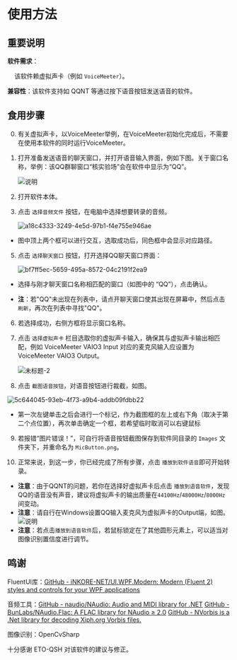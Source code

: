 # 使用方法

## 重要说明

**软件需求**：

    该软件赖虚拟声卡（例如 `VoiceMeeter`）。

**兼容性**：该软件支持如 QQNT 等通过按下语音按钮发送语音的软件。

## 食用步骤

0. 有关虚拟声卡，以VoiceMeeter举例，在VoiceMeeter初始化完成后，不需要在使用本软件的同时运行VoiceMeeter。

1. 打开准备发送语音的聊天窗口，并打开语音输入界面，例如下图。关于窗口名称，举例：该QQ群聊窗口“核实验场”会在软件中显示为“QQ”。

   ![说明](https://github.com/user-attachments/assets/6bf3b043-83d6-46e1-8680-268ee03fd013)
  
3. 打开软件本体。
  
4. 点击 `选择音频文件` 按钮，在电脑中选择想要转录的音频。
  
   ![a18c4333-3249-4e5d-97b1-f4e755e946ae](https://github.com/user-attachments/assets/7abb1533-430b-471a-99d1-c1778f589456)

  * 图中顶上两个框可以进行交互，选取成功后，同色框中会显示对应路径。
5. 点击 `选择聊天窗口` 按钮，打开选择QQ聊天窗口界面：

   ![bf7ff5ec-5659-495a-8572-04c2191f2ea9](https://github.com/user-attachments/assets/d0dc655d-e2bc-4635-9e82-8126c5164f7d)

  * 选择与刚才聊天窗口名称相匹配的窗口（如图中的 “QQ”），点击确认。

  * **注**：若"QQ"未出现在列表中，请点开聊天窗口使其出现在屏幕中，然后点击 `刷新`，再次在列表中寻找"QQ"。

6. 若选择成功，右侧方框将显示窗口名称。
  
7. 点击 `选择虚拟声卡` 栏目选取你的虚拟声卡输入，确保其与虚拟声卡输出相匹配，例如 VoiceMeeter VAIO3 Input 对应的麦克风输入应设置为 VoiceMeeter VAIO3 Output。

   ![未标题-2](https://github.com/user-attachments/assets/649c6b71-0061-4873-9808-bb4d91201af4)

8. 点击 `截图语音按钮`，对语音按钮进行裁截，如图。
  
  ![5c644045-93eb-4f73-a9b4-addb09fdbb22](https://github.com/user-attachments/assets/c8c1fbb5-4053-41c9-a418-ec995f0f40bf)

  * 第一次左键单击之后会进行一个标记，作为截图框的左上或右下角（取决于第二个点位置），再次单击确定一个框，若希望临时取消可以右键鼠标
  
9. 若报错“图片错误！”，可自行将语音按钮截图保存到软件同目录的 `Images` 文件夹下，并重命名为 `MicButton.png`。
  
10. 正常来说，到这一步，你已经完成了所有步骤，点击 `播放到软件语音`即可开始转录。
  
  * **注意**：由于QQNT的问题，若你在选择好虚拟声卡后点击 `播放到语音软件`，发现QQ的语音没有声音，建议将虚拟声卡的输出质量在`44100Hz`/`48000Hz`/`8000Hz`间变动。
  * **注意**：请自行在Windows设置QQ输入麦克风为虚拟声卡的Output端，如图。
    ![说明](https://github.com/user-attachments/assets/ec894435-003d-4b62-bcec-ec295b348f14)
  * **注意**：若点击`播放到语音软件`后，若鼠标锁定在了其他圆形元素上，可以适当对图像识别置信度进行调节。

## 鸣谢

FluentUI库：[GitHub - iNKORE-NET/UI.WPF.Modern: Modern (Fluent 2) styles and controls for your WPF applications](https://github.com/iNKORE-NET/UI.WPF.Modern)

音频工具：[GitHub - naudio/NAudio: Audio and MIDI library for .NET](https://github.com/naudio/NAudio)
         [GitHub - BunLabs/NAudio.Flac: A FLAC library for NAudio ≥ 2.0](https://github.com/BunLabs/NAudio.Flac)
         [GitHub - NVorbis is a .Net library for decoding Xiph.org Vorbis files.](https://github.com/NVorbis/NVorbis)

图像识别：OpenCvSharp

十分感谢 ETO-QSH 对该软件的建议与修正。

